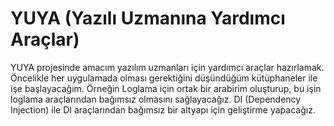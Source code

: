 # YUYA (Yazılı Uzmanına Yardımcı Araçlar)

YUYA projesinde amacım yazılım uzmanları için yardımcı araçlar hazırlamak. Öncelikle her uygulamada olması gerektiğini düşündüğüm kütüphaneler ile işe başlayacağım. Örneğin Loglama için ortak bir arabirim oluşturup, bu işin loglama araçlarından bağımsız olmasını sağlayacağız. DI (Dependency Injection) ile DI araçlarından bağımsız bir altyapı için geliştirme yapacağız.
